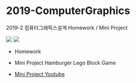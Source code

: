 # 2019-ComputerGraphics

2019-2 컴퓨터그래픽스설계 Homework / Mini Project


<img src="https://img.shields.io/badge/C++-00599C?style-flat&logo=c%2B%2B&logoColor=white"/></a>
<img src="https://img.shields.io/badge/OpenGL-5586A4?style-flat&logo=OpenGL&logoColor=white"/></a>


* Homework

* Mini Project Hamburger Lego Block Game
* [Mini Project Youtube](https://www.youtube.com/watch?v=5RoYUoHPRJ4&t=593s)

